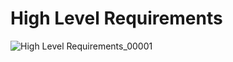 # High Level Requirements 

![High Level Requirements_00001](https://user-images.githubusercontent.com/78892310/111924502-eed69800-8aca-11eb-8029-d45b6ba23915.png)

